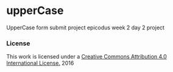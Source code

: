 # upperCase
UpperCase form submit project epicodus week 2 day 2 project
### License

This work is licensed under a [Creative Commons Attribution 4.0 International License.](http://creativecommons.org/licenses/by/4.0/) 2016
